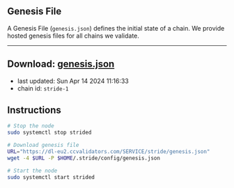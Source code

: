 ## Genesis File
A Genesis File (`genesis.json`) defines the initial state of a chain. We provide hosted genesis files for all chains we validate.

---
**Download: [genesis.json](https://dl-eu2.ccvalidators.com/SERVICE/stride/genesis.json)**
---

- last updated: Sun Apr 14 2024 11:16:33
- chain id: `stride-1`

## Instructions
```sh
# Stop the node
sudo systemctl stop strided

# Download genesis file
URL="https://dl-eu2.ccvalidators.com/SERVICE/stride/genesis.json"
wget -4 $URL -P $HOME/.stride/config/genesis.json

# Start the node
sudo systemctl start strided
```
